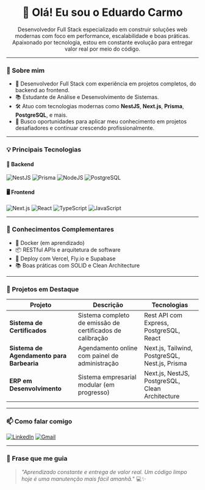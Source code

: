 <h1 align="center">👋 Olá! Eu sou o Eduardo Carmo</h1>

<p align="center">
Desenvolvedor Full Stack especializado em construir soluções web modernas com foco em performance, escalabilidade e boas práticas. Apaixonado por tecnologia, estou em constante evolução para entregar valor real por meio do código.
</p>

---

### 🚀 Sobre mim

- 💼 Desenvolvedor Full Stack com experiência em projetos completos, do backend ao frontend.
- 📚 Estudante de Análise e Desenvolvimento de Sistemas.
- 🛠️ Atuo com tecnologias modernas como **NestJS**, **Next.js**, **Prisma**, **PostgreSQL**, e mais.
- 🎯 Busco oportunidades para aplicar meu conhecimento em projetos desafiadores e continuar crescendo profissionalmente.

---

### 💡 Principais Tecnologias

#### 🔧 Backend
![NestJS](https://img.shields.io/badge/-NestJS-E0234E?style=for-the-badge&logo=nestjs&logoColor=white)
![Prisma](https://img.shields.io/badge/-Prisma-2D3748?style=for-the-badge&logo=prisma&logoColor=white)
![NodeJS](https://img.shields.io/badge/-Node.js-339933?style=for-the-badge&logo=node.js&logoColor=white)
![PostgreSQL](https://img.shields.io/badge/-PostgreSQL-4169E1?style=for-the-badge&logo=postgresql&logoColor=white)

#### 🖥️ Frontend
![Next.js](https://img.shields.io/badge/-Next.js-000000?style=for-the-badge&logo=next.js&logoColor=white)
![React](https://img.shields.io/badge/-React-61DAFB?style=for-the-badge&logo=react&logoColor=black)
![TypeScript](https://img.shields.io/badge/-TypeScript-3178C6?style=for-the-badge&logo=typescript&logoColor=white)
![JavaScript](https://img.shields.io/badge/-JavaScript-F7DF1E?style=for-the-badge&logo=javascript&logoColor=black)

---

### 🧠 Conhecimentos Complementares

- 🐳 Docker (em aprendizado)
- 📦 RESTful APIs e arquitetura de software
- 🚀 Deploy com Vercel, Fly.io e Supabase
- 📚 Boas práticas com SOLID e Clean Architecture

---

### 📌 Projetos em Destaque

| Projeto | Descrição | Tecnologias |
|--------|------------|-------------|
| **Sistema de Certificados** | Sistema completo de emissão de certificados de calibração | Rest API com Express, PostgreSQL, React |
| **Sistema de Agendamento para Barbearia** | Agendamento online com painel de administração | Next.js, Tailwind, PostgreSQL, Nest.js, Prisma |
| **ERP em Desenvolvimento** | Sistema empresarial modular (em progresso) | Next.js, NestJS, PostgreSQL, Clean Architecture |

---

### 📫 Como falar comigo

[![LinkedIn](https://img.shields.io/badge/-LinkedIn-0A66C2?style=for-the-badge&logo=linkedin&logoColor=white)](https://www.linkedin.com/in/eduardo-carmo-453348174/)
[![Gmail](https://img.shields.io/badge/-eduardocarmo72@gmail.com-D14836?style=for-the-badge&logo=gmail&logoColor=white)](mailto:eduardocarmo72@gmail.com)

---

### 💬 Frase que me guia

> _"Aprendizado constante e entrega de valor real. Um código limpo hoje é uma manutenção mais fácil amanhã."_ 💻✨
